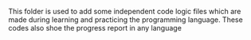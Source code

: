 This folder is used to add some independent code logic files which are made during learning and practicing the programming language. 
These codes also shoe the progress report in any language 
